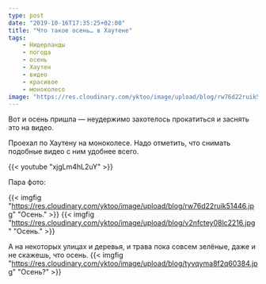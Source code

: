 ```yaml
---
type: post
date: "2019-10-16T17:35:25+02:00"
title: "Что такое осень… в Хаутене"
tags:
    - Нидерланды
    - погода
    - осень
    - Хаутен
    - видео
    - красивое
    - моноколесо
image: "https://res.cloudinary.com/yktoo/image/upload/blog/rw76d22ruik51446.jpg"
---
```


Вот и осень пришла — неудержимо захотелось прокатиться и заснять это на видео.

<!--more-->

Проехал по Хаутену на моноколесе. Надо отметить, что снимать подобные видео с ним удобнее всего.

{{< youtube "xjgLm4hL2uY" >}}

Пара фото:

{{< imgfig "https://res.cloudinary.com/yktoo/image/upload/blog/rw76d22ruik51446.jpg" "Осень." >}}
{{< imgfig "https://res.cloudinary.com/yktoo/image/upload/blog/v2nfctey08lc2216.jpg" "Осень." >}}

А на некоторых улицах и деревья, и трава пока совсем зелёные, даже и не скажешь, что осень.
{{< imgfig "https://res.cloudinary.com/yktoo/image/upload/blog/tyvqyma8f2q60384.jpg" "Осень?" >}}
